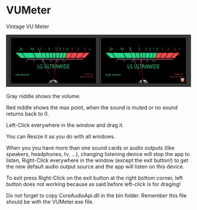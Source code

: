# VUMeter
Vintage VU Meter

![GitHub Logo](VUMeter.JPG)

Gray niddle shows the volume.

Red niddle shows the max point, when the sound is muted or no sound returns back to 0.

Left-Click everywhere in the window and drag it.

You can Resize it as you do with all windows.

When you you have more than one sound cards or audio outputs (like speakers, headphones, tv, ...), changing listening device will stop the app to listen, Right-Click everywhere in the window (except the exit button!) to get the new default audio output source and the app will listen on this device.

To exit press Right-Click on the exit button at the right bottom corner, left button does not working because as said before left-click is for draging!

Do not forget to copy CoreAudioApi.dll in the bin folder.  Remember this file should be with the VUMeter.exe file.  


